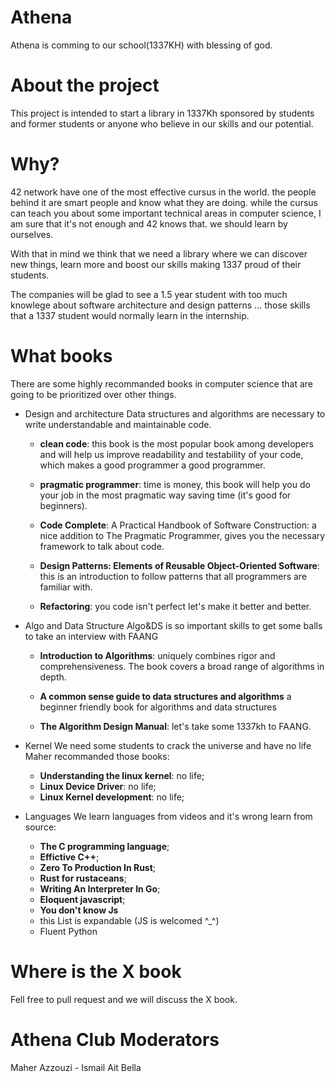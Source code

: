 # Athena
Athena is comming to our school(1337KH) with blessing of god.

# About the project
This project is intended to start a library in 1337Kh sponsored
by students and former students or anyone who believe in our skills
and our potential.

# Why?
42 network have one of the most effective cursus in the world.
the people behind it are smart people and know what they are doing.
while the cursus can teach you about some important technical areas in computer science,
I am sure that it's not enough and 42 knows that. we should learn by ourselves.

With that in mind we think that we need a library where we can discover new things,
learn more and boost our skills making 1337 proud of their students.

The companies will be glad to see a 1.5 year student with too much knowlege about software
architecture and design patterns ...
those skills that a 1337 student would normally learn in the internship.

# What books
There are some highly recommanded books in computer science that are going to be prioritized over other things.

- Design and architecture
	Data structures and algorithms are necessary to write understandable and maintainable code.
	- **clean code**: this book is the most popular book among developers and will help us improve
	readability and testability of your code, which makes a good programmer a good programmer.
	
	- **pragmatic programmer**: time is money, this book will help you do your job in the most
	pragmatic way saving time (it's good for beginners).

	- **Code Complete**: A Practical Handbook of Software Construction: a nice addition
	to The Pragmatic Programmer, gives you the necessary framework to talk about code.
	
	- **Design Patterns: Elements of Reusable Object-Oriented Software**: this is an introduction to follow
	patterns that all programmers are familiar with.

	- **Refactoring**: you code isn't perfect let's make it better and better.

- Algo and Data Structure
	Algo&DS is so important skills to get some balls to take an interview with FAANG 
	- **Introduction to Algorithms**: uniquely combines rigor and comprehensiveness.
	The book covers a broad range of algorithms in depth.
	- **A common sense guide to data structures and algorithms** a beginner friendly book for algorithms and data structures

	- **The Algorithm Design Manual**: let's take some 1337kh to FAANG.

- Kernel
	We need some students to crack the universe and have no life Maher recommanded those books:
	- **Understanding the linux kernel**: no life;
	- **Linux Device Driver**: no life;
	- **Linux Kernel development**: no life;

- Languages
	We learn languages from videos and it's wrong learn from source:
	- **The C programming language**;
	- **Effictive C++**;
	- **Zero To Production In Rust**;
	- **Rust for rustaceans**;
	- **Writing An Interpreter In Go**;
	- **Eloquent javascript**;
	- **You don't know Js**
	- this List is expandable (JS is welcomed ^_^)
	- Fluent Python

# Where is the X book
Fell free to pull request and we will discuss the X book.

# Athena Club Moderators
Maher Azzouzi - Ismail Ait Bella
